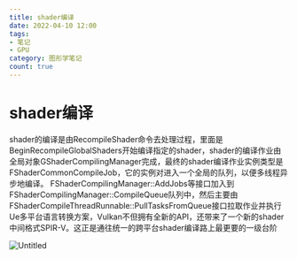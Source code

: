 ```yaml
---
title: shader编译
date: 2022-04-10 12:00
tags:
- 笔记
- GPU
category: 图形学笔记
count: true
---
```

# shader编译

shader的编译是由RecompileShader命令去处理过程，里面是BeginRecompileGlobalShaders开始编译指定的shader，shader的编译作业由全局对象GShaderCompilingManager完成，最终的shader编译作业实例类型是FShaderCommonCompileJob，它的实例对进入一个全局的队列，以便多线程异步地编译。
FShaderCompilingManager::AddJobs等接口加入到FShaderCompilingManager::CompileQueue队列中，然后主要由FShaderCompileThreadRunnable::PullTasksFromQueue接口拉取作业并执行
Ue多平台语言转换方案，Vulkan不但拥有全新的API，还带来了一个新的shader中间格式SPIR-V。这正是通往统一的跨平台shader编译路上最更要的一级台阶

![Untitled](Untitled.png)